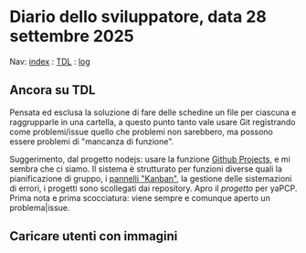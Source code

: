 # Diario dello sviluppatore, data 28 settembre 2025

Nav: [index](../index.md) : [TDL](../TDL.md) : [log](/storage/logs/laravel.log)

## Ancora su TDL

Pensata ed esclusa la soluzione di fare delle schedine un file per ciascuna
e raggrupparle in una cartella, a questo punto tanto vale usare Git
registrando come problemi/issue quello che problemi non sarebbero,
ma possono essere problemi di "mancanza di funzione".

Suggerimento, dal progetto nodejs: usare la funzione
[Github Projects](https://docs.github.com/issues/planning-and-tracking-with-projects/learning-about-projects/about-projects),
e mi sembra che ci siamo. Il sistema è strutturato per funzioni
diverse quali la pianificazione di gruppo, i [pannelli "Kanban"](https://en.wikipedia.org/wiki/Kanban_board), la gestione delle sistemazioni di errori, i progetti sono scollegati dai repository.
Apro il *progetto* per yaPCP.
Prima nota e prima scocciatura: viene sempre e comunque aperto un problema|issue.

## Caricare utenti con immagini

